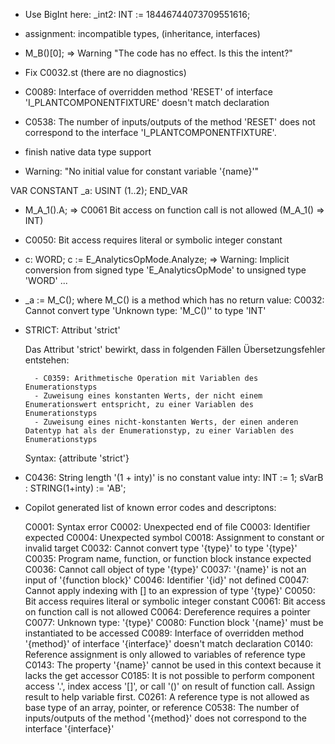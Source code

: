 - Use BigInt here: _int2:                  INT             := 18446744073709551616;

- assignment: incompatible types, (inheritance, interfaces)

- M_B()[0]; => Warning "The code has no effect. Is this the intent?"

- Fix C0032.st (there are no diagnostics)

- C0089: Interface of overridden method 'RESET' of interface 'I_PLANTCOMPONENTFIXTURE' doesn't match declaration

- C0538: The number of inputs/outputs of the method 'RESET' does not correspond to the interface 'I_PLANTCOMPONENTFIXTURE'.

- finish native data type support

- Warning: "No initial value for constant variable '{name}'"

VAR CONSTANT
	_a: USINT (1..2);
END_VAR

- M_A_1().A; => C0061 Bit access on function call is not allowed (M_A_1() => INT)
- C0050: Bit access requires literal or symbolic integer constant

- c: WORD;
  c := E_AnalyticsOpMode.Analyze; => Warning: Implicit conversion from signed type 'E_AnalyticsOpMode' to unsigned type 'WORD' ...
	
- _a := M_C(); where M_C() is a method which has no return value: C0032: Cannot convert type 'Unknown type: 'M_C()'' to type 'INT'


- STRICT:
    Attribut 'strict'

    Das Attribut 'strict' bewirkt, dass in folgenden Fällen Übersetzungsfehler entstehen:

        - C0359: Arithmetische Operation mit Variablen des Enumerationstyps
        - Zuweisung eines konstanten Werts, der nicht einem Enumerationswert entspricht, zu einer Variablen des Enumerationstyps
        - Zuweisung eines nicht-konstanten Werts, der einen anderen Datentyp hat als der Enumerationstyp, zu einer Variablen des Enumerationstyps

    Syntax: {attribute 'strict'}

- C0436: String length '(1 + inty)' is no constant value
  inty: INT := 1;
  sVarB : STRING(1+inty) := 'AB';

- Copilot generated list of known error codes and descriptons:

  C0001: Syntax error
  C0002: Unexpected end of file
  C0003: Identifier expected
  C0004: Unexpected symbol
  C0018: Assignment to constant or invalid target
  C0032: Cannot convert type '{type}' to type '{type}'
  C0035: Program name, function, or function block instance expected
  C0036: Cannot call object of type '{type}'
  C0037: '{name}' is not an input of '{function block}'
  C0046: Identifier '{id}' not defined
  C0047: Cannot apply indexing with [] to an expression of type '{type}'
  C0050: Bit access requires literal or symbolic integer constant
  C0061: Bit access on function call is not allowed
  C0064: Dereference requires a pointer
  C0077: Unknown type: '{type}'
  C0080: Function block '{name}' must be instantiated to be accessed
  C0089: Interface of overridden method '{method}' of interface '{interface}' doesn't match declaration
  C0140: Reference assignment is only allowed to variables of reference type
  C0143: The property '{name}' cannot be used in this context because it lacks the get accessor
  C0185: It is not possible to perform component access '.', index access '[]', or call '()' on result of function call. Assign result to help variable first.
  C0261: A reference type is not allowed as base type of an array, pointer, or reference
  C0538: The number of inputs/outputs of the method '{method}' does not correspond to the interface '{interface}'